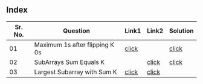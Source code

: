 ## Index

Sr. No. | Question|Link1 | Link2 | Solution
---|---|---|---|---
01 | Maximum 1s after flipping K 0s |[click](https://practice.geeksforgeeks.org/problems/maximize-number-of-1s0905/1?utm_source=youtube&utm_medium=collab_striver_ytdescription&utm_campaign=maximize-number-of-1s)|| [click](./Solutions/MaximumNumberOf1s.java)
02 | SubArrays Sum Equals K | | [click](https://leetcode.com/problems/subarray-sum-equals-k/) | [click](./Solutions/SubArraySumEqualsK.java) 
03 | Largest Subarray with Sum K | [click](https://practice.geeksforgeeks.org/problems/longest-sub-array-with-sum-k0809/1?utm_source=youtube&utm_medium=collab_striver_ytdescription&utm_campaign=longest-sub-array-with-sum-k) | [click](./Solutions/LargestSubArrayWithSumK.java)